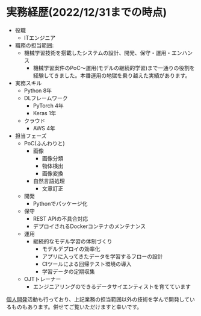 # 実務経歴(2022/12/31までの時点)
- 役職
    - ITエンジニア
- 職務の担当範囲:
    - 機械学習技術を搭載したシステムの設計、開発、保守・運用・エンハンス
        - 機械学習案件のPoC〜運用(モデルの継続的学習)まで一通りの役割を経験してきました。本番運用の地獄を乗り越えた実績があります。
- 実務スキル
    - Python 8年
    - DLフレームワーク
        - PyTorch 4年
        - Keras 1年
    - クラウド
        - AWS 4年
- 担当フェーズ
    - PoC(ふんわりと)
        - 画像
            - 画像分類
            - 物体検出
            - 画像変換
        - 自然言語処理
            - 文章訂正
    - 開発
        - Pythonでパッケージ化
    - 保守
        - REST APIの不具合対応
        - デプロイされるDockerコンテナのメンテナンス
    - 運用
        - 継続的なモデル学習の体制づくり
            - モデルデプロイの効率化
            - アプリに入ってきたデータを学習するフローの設計
            - CIツールによる回帰テスト環境の導入
            - 学習データの定期収集
    - OJTトレーナー
        - エンジニアリングのできるデータサイエンティストを育てています


[個人開発](/my_products/my_products.md)活動も行っており、上記業務の担当範囲以外の技術を学んで開発しているものもあります。併せてご覧いただけますと幸いです。

